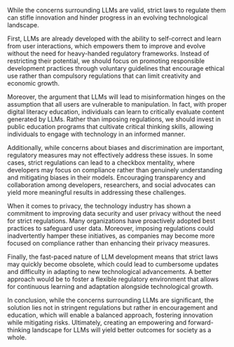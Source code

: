 While the concerns surrounding LLMs are valid, strict laws to regulate them can stifle innovation and hinder progress in an evolving technological landscape. 

First, LLMs are already developed with the ability to self-correct and learn from user interactions, which empowers them to improve and evolve without the need for heavy-handed regulatory frameworks. Instead of restricting their potential, we should focus on promoting responsible development practices through voluntary guidelines that encourage ethical use rather than compulsory regulations that can limit creativity and economic growth.

Moreover, the argument that LLMs will lead to misinformation hinges on the assumption that all users are vulnerable to manipulation. In fact, with proper digital literacy education, individuals can learn to critically evaluate content generated by LLMs. Rather than imposing regulations, we should invest in public education programs that cultivate critical thinking skills, allowing individuals to engage with technology in an informed manner.

Additionally, while concerns about biases and discrimination are important, regulatory measures may not effectively address these issues. In some cases, strict regulations can lead to a checkbox mentality, where developers may focus on compliance rather than genuinely understanding and mitigating biases in their models. Encouraging transparency and collaboration among developers, researchers, and social advocates can yield more meaningful results in addressing these challenges.

When it comes to privacy, the technology industry has shown a commitment to improving data security and user privacy without the need for strict regulations. Many organizations have proactively adopted best practices to safeguard user data. Moreover, imposing regulations could inadvertently hamper these initiatives, as companies may become more focused on compliance rather than enhancing their privacy measures.

Finally, the fast-paced nature of LLM development means that strict laws may quickly become obsolete, which could lead to cumbersome updates and difficulty in adapting to new technological advancements. A better approach would be to foster a flexible regulatory environment that allows for continuous learning and adaptation alongside technological growth. 

In conclusion, while the concerns surrounding LLMs are significant, the solution lies not in stringent regulations but rather in encouragement and education, which will enable a balanced approach, fostering innovation while mitigating risks. Ultimately, creating an empowering and forward-thinking landscape for LLMs will yield better outcomes for society as a whole.